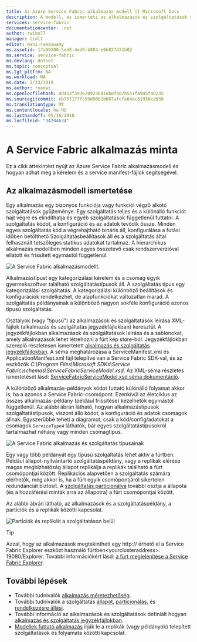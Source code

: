 ```yaml
---
title: Az Azure Service Fabric-alkalmazás modell |} Microsoft Docs
description: A modell, és ismerteti az alkalmazások és szolgáltatások a Service Fabric módjáról.
services: service-fabric
documentationcenter: .net
author: rwike77
manager: timlt
editor: mani-ramaswamy
ms.assetid: 17a99380-5ed8-4ed9-b884-e9b827431b02
ms.service: service-fabric
ms.devlang: dotnet
ms.topic: conceptual
ms.tgt_pltfrm: NA
ms.workload: NA
ms.date: 2/23/2018
ms.author: ryanwi
ms.openlocfilehash: dd453f393620923041eb8fa07b551f4945f48235
ms.sourcegitcommit: eb75f177fc59d90b1b667afcfe64ac51936e2638
ms.translationtype: MT
ms.contentlocale: hu-HU
ms.lasthandoff: 05/16/2018
ms.locfileid: "34204634"
---
```

# <a name="model-an-application-in-service-fabric"></a>A Service Fabric alkalmazás minta
Ez a cikk áttekintést nyújt az Azure Service Fabric alkalmazásmodell és hogyan adhat meg a kérelem és a service manifest-fájlok segítségével.

## <a name="understand-the-application-model"></a>Az alkalmazásmodell ismertetése
Egy alkalmazás egy bizonyos funkciója vagy funkciói végző alkotó szolgáltatások gyűjteménye. Egy szolgáltatás teljes és a különálló funkciót hajt végre és elindíthatja és egyéb szolgáltatások függetlenül futtatni.  A szolgáltatás kódot, a konfiguráció és az adatok tevődik össze. Minden egyes szolgáltatás kód a végrehajtható bináris áll, konfigurálása a futási időben betölthető Szolgáltatásbeállítások áll és a szolgáltatás által felhasznált tetszőleges statikus adatokat tartalmaz. A hierarchikus alkalmazás modellben minden egyes összetevő csak rendszerverzióval ellátott és frissített egymástól függetlenül.

![A Service Fabric alkalmazásmodellt.][appmodel-diagram]

Alkalmazástípust egy kategorizálási kérelem és a csomag egyik gyermekszoftver található szolgáltatástípusok áll. A szolgáltatás típus egy kategorizálási szolgáltatás. A kategorizálási különböző beállítások és konfigurációk rendelkezhet, de alapfunkciókat változatlan marad. A szolgáltatás példányainak a különböző nagyon sokféle konfiguráció azonos típusú szolgáltatás.  

Osztályok (vagy "típusú") az alkalmazások és szolgáltatások leírása XML-fájlok (alkalmazás és szolgáltatás jegyzékfájlokban) keresztül.  A jegyzékfájlokban alkalmazások és szolgáltatások leírása és a sablonokat, amely alkalmazások lehet létrehozni a fürt kép store-ból.  Jegyzékfájlokban szereplő részletesen ismertetett [alkalmazás és szolgáltatás jegyzékfájlokban](service-fabric-application-and-service-manifests.md). A séma meghatározása a ServiceManifest.xml és ApplicationManifest.xml fájl telepítve van a Service Fabric SDK-val, és az eszközök *C:\Program Files\Microsoft SDKs\Service Fabric\schemas\ServiceFabricServiceModel.xsd*. Az XML-séma részletes ismertetését lásd: [ServiceFabricServiceModel.xsd séma dokumentáció](service-fabric-service-model-schema.md).

A különböző alkalmazás-példányok kódot futtató különálló folyamat akkor is, ha a azonos a Service Fabric-csomópont. Ezenkívül az életciklus az összes alkalmazás-példány (például frissítése) kezelhetők egymástól függetlenül. Az alábbi ábrán látható, hogyan alkalmazástípusok szolgáltatástípusok, viszont álló kódot, a konfiguráció és adatok csomagok állnak. Egyszerűbbé teheti a diagramot, csak a kód/config/adatokat a csomagok `ServiceType4` láthatók, bár egyes szolgáltatástípusokról tartalmazhat néhány vagy minden csomagtípus.

![A Service Fabric alkalmazás és szolgáltatás típusainak][cluster-imagestore-apptypes]

Egy vagy több példányát egy típusú szolgáltatás lehet aktív a fürtben. Például állapot-nyilvántartó szolgáltatáspéldány, vagy a replikák elérése magas megbízhatóság állapot replikálja a replikák található a fürt csomópontjai között. Replikációs alapvetően a szolgáltatás számára elérhetők, még akkor is, ha a fürt egyik csomópontjáról sikertelen redundanciát biztosít. A [szolgáltatás particionálva](service-fabric-concepts-partitioning.md) további osztja a állapota (és a hozzáférési minták arra az állapotra) a fürt csomópontjai között.

Az alábbi ábrán látható, az alkalmazások és a szolgáltatáspéldány, a partíciók és a replikák közötti kapcsolat.

![Partíciók és replikáit a szolgáltatáson belül][cluster-application-instances]

> [!TIP]
> Azzal, hogy az alkalmazások megtekintheti egy http:// érhető el a Service Fabric Explorer eszközt használó fürtben&lt;yourclusteraddress&gt;: 19080/Explorer. További információkért lásd: [a fürt megjelenítése a Service Fabric Explorer](service-fabric-visualizing-your-cluster.md).
> 
> 


## <a name="next-steps"></a>További lépések
- További tudnivalók [alkalmazás méretezhetőség](service-fabric-concepts-scalability.md).
- További tudnivalók a szolgáltatás [állapot](service-fabric-concepts-state.md), [particionálás](service-fabric-concepts-partitioning.md), és [rendelkezésre állási](service-fabric-availability-services.md).
- További információ az alkalmazások és szolgáltatások definiált hogyan [alkalmazás és szolgáltatás jegyzékfájlokban](service-fabric-application-and-service-manifests.md).
- [Modellek futtató alkalmazás](service-fabric-hosting-model.md) írják le a replikák (vagy példányok) telepített szolgáltatások és folyamata közötti kapcsolat.

<!--Image references-->
[appmodel-diagram]: ./media/service-fabric-application-model/application-model.png
[cluster-imagestore-apptypes]: ./media/service-fabric-application-model/cluster-imagestore-apptypes.png
[cluster-application-instances]: media/service-fabric-application-model/cluster-application-instances.png


